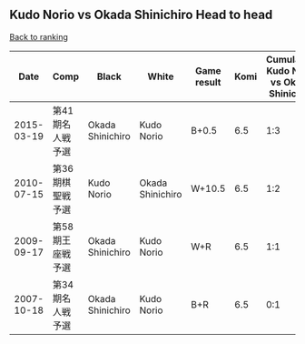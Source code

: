 ## Kudo Norio vs Okada Shinichiro Head to head

[Back to ranking](../../index.md)




| **Date** | **Comp** | **Black** | **White** | **Game result** | **Komi** | **Cumulative Kudo Norio vs Okada Shinichiro** | **Kudo Norio streak** | **Okada Shinichiro streak** | 
| --- | --- | --- | --- | --- | --- | --- | --- | --- |
| 2015-03-19 | 第41期名人戦予選 | Okada Shinichiro | Kudo Norio | B+0.5 | 6.5 | 1:3 | 0 | 2 | 
| 2010-07-15 | 第36期棋聖戦予選 | Kudo Norio | Okada Shinichiro | W+10.5 | 6.5 | 1:2 | 0 | 1 | 
| 2009-09-17 | 第58期王座戦予選 | Okada Shinichiro | Kudo Norio | W+R | 6.5 | 1:1 | 1 | 0 | 
| 2007-10-18 | 第34期名人戦予選 | Okada Shinichiro | Kudo Norio | B+R | 6.5 | 0:1 | 0 | 1 |




